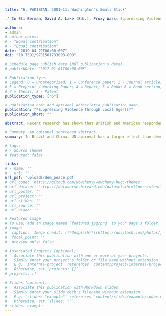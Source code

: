 ```yaml
---
title: "6. PAKISTAN, 2001–11: Washington’s Small Stick"

." In Eli Berman, David A. Lake (Eds.), Proxy Wars: Suppressing Violence through Local Agents (pp. 159–184). Ithaca, NY: Cornell University Press. doi: Link to Offprint

authors:
- admin
# author_notes:
# - "Equal contribution"
# - "Equal contribution"
date: "2019-04-22T00:00:00Z"
doi: "10.7591/9781501733093-009"

# Schedule page publish date (NOT publication's date).
# publishDate: "2017-01-01T00:00:00Z"

# Publication type.
# Legend: 0 = Uncategorized; 1 = Conference paper; 2 = Journal article;
# 3 = Preprint / Working Paper; 4 = Report; 5 = Book; 6 = Book section;
# 7 = Thesis; 8 = Patent
publication_types: ["6"]

# Publication name and optional abbreviated publication name.
publication: "*Suppressing Violence Through Local Agents*"
publication_short: ""

abstract: Recent research has shown that British and American respondents are less willing to advocate the use of force against fellow democracies than against non-democracies (Tomz and Weeks, 2013). These findings may contribute to understandings of the 'democratic bias'—unwillingness to attack democracies. A critical next step is assessing whether publics beyond the US and the UK have similar attitudes. To address the scope of popular preferences for peace with democracies, we conduct survey experiments using online panels in two emerging powers, one a democracy (Brazil) and one a non-democracy (China). Our survey randomly varies the hypothetical target's regime type and authorization by the United Nations for military action. We find that Brazilian respondents are significantly less likely to support the use of force against a democracy than a non-democracy. However, after controlling for UN approval, Chinese respondents do not appear to distinguish between democracies and non-democracies when considering whether force is justified. In addition, for both countries, UN approval has a larger effect than democracy on public support for the use of force.

# Summary. An optional shortened abstract.
summary: In Brazil and China, UN approval has a larger effect than democracy on public support for the use of force.

# tags:
# - Source Themes
# featured: false

links:
# - name: ""
#   url: ""
url_pdf: 'uploads/dem_peace.pdf'
# url_code: 'https://github.com/wowchemy/wowchemy-hugo-themes'
# url_dataset: 'https://dataverse.harvard.edu/dataset.xhtml?persistentId=doi:10.7910/DVN/PNDP4V'
# url_poster: ''
# url_project: ''
# url_slides: ''
# url_source: ''
# url_video: ''

# Featured image
# To use, add an image named `featured.jpg/png` to your page's folder. 
# image:
#  caption: 'Image credit: [**Unsplash**](https://unsplash.com/photos/jdD8gXaTZsc)'
#  focal_point: ""
#  preview_only: false

# Associated Projects (optional).
#   Associate this publication with one or more of your projects.
#   Simply enter your project's folder or file name without extension.
#   E.g. `internal-project` references `content/project/internal-project/index.md`.
#   Otherwise, set `projects: []`.
# projects: []

# Slides (optional).
#   Associate this publication with Markdown slides.
#   Simply enter your slide deck's filename without extension.
#   E.g. `slides: "example"` references `content/slides/example/index.md`.
#   Otherwise, set `slides: ""`.
# slides: example
---
```


